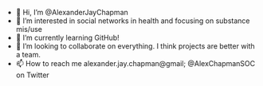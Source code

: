 - 👋 Hi, I’m @AlexanderJayChapman
- 👀 I’m interested in social networks in health and focusing on substance mis/use
- 🌱 I’m currently learning GitHub!
- 💞️ I’m looking to collaborate on everything. I think projects are better with a team.
- 📫 How to reach me alexander.jay.chapman@gmail; @AlexChapmanSOC on Twitter

<!---
AlexanderJayChapman/AlexanderJayChapman is a ✨ special ✨ repository because its `README.md` (this file) appears on your GitHub profile.
You can click the Preview link to take a look at your changes.
--->
